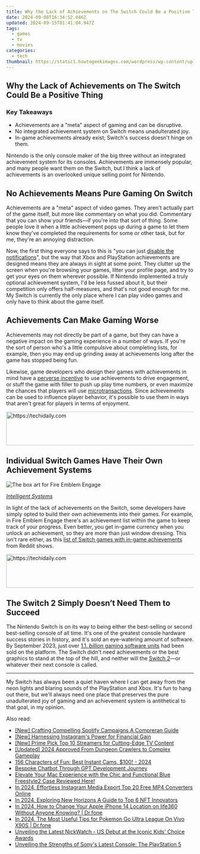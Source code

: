```yaml
---
title: Why the Lack of Achievements on The Switch Could Be a Positive Thing
date: 2024-09-08T16:34:52.046Z
updated: 2024-09-15T01:41:04.947Z
tags:
  - games
  - tv
  - movies
categories:
  - tech
thumbnail: https://static1.howtogeekimages.com/wordpress/wp-content/uploads/2024/04/a-nintendo-switch-with-background-colors-divided-into-blue-and-green-matching-the-colors-of-the-joy-con.jpg
---
```


## Why the Lack of Achievements on The Switch Could Be a Positive Thing

### Key Takeaways

* Achievements are a "meta" aspect of gaming and can be disruptive.
* No integrated achievement system on Switch means unadulterated joy.
* In-game achievements already exist; Switch's success doesn't hinge on them.

 Nintendo is the only console maker of the big three without an integrated achievement system for its consoles. Achievements are immensely popular, and many people want them on the Switch, but I think a lack of achievements is an overlooked unique selling point for Nintendo.

##  No Achievements Means Pure Gaming On Switch

 Achievements are a "meta" aspect of video games. They aren't actually part of the game itself, but more like commentary on what you did. Commentary that you can show your friends—if you're into that sort of thing. Some people love it when a little achievement pops up during a game to let them know they've completed the requirements for some or other task, but for me, they're an annoying distraction.

 Now, the first thing everyone says to this is "you can just [disable the notifications](https://extra-skills.techidaily.com/2024-approved-mastering-high-dynamic-range-with-image-curving/)", but the way that Xbox and PlayStation achievements are designed means they are always in sight at some point. They clutter up the screen when you're browsing your games, litter your profile page, and try to get your eyes on them wherever possible. If Nintendo implemented a truly optional achievement system, I'd be less fussed about it, but their competition only offers half-measures, and that's not good enough for me. My Switch is currently the only place where I can play video games and only have to think about the game itself.

##  Achievements Can Make Gaming Worse

 Achievements may not directly be part of a game, but they can have a negative impact on the gaming experience in a number of ways. If you're the sort of person who's a little compulsive about completing lists, for example, then you may end up grinding away at achievements long after the game has stopped being fun.

 Likewise, game developers who design their games with achievements in mind have a [perverse incentive](https://en.wikipedia.org/wiki/Perverse%5Fincentive) to use achievements to drive engagement, or stuff the game with filler to push up play time numbers, or even maximize the chances that players will use [microtransactions](https://facebook-video-share.techidaily.com/new-in-2024-essential-list-7-cost-free-video-tags-extractors-on-youtube/). Since achievements can be used to influence player behavior, it's possible to use them in ways that aren't great for players in terms of enjoyment.

<!-- affiliate ads begin -->
<a href="https://bluettius.sjv.io/c/5597632/2139123/17108" target="_top" id="2139123">
  <img src="//a.impactradius-go.com/display-ad/17108-2139123" border="0" alt="https://techidaily.com" width="728" height="90"/>
</a>
<img height="0" width="0" src="https://bluettius.sjv.io/i/5597632/2139123/17108" style="position:absolute;visibility:hidden;" border="0" />
<!-- affiliate ads end -->

##  Individual Switch Games Have Their Own Achievement Systems

![The box art for Fire Emblem Engage](https://static1.howtogeekimages.com/wordpress/wp-content/uploads/2023/01/b5827e3b.jpg) 

_[Intelligent Systems](https://www.amazon.com/Fire-EmblemTM-Engage-Nintendo-Switch/dp/B0BF1W7K23/ref=sr%5F1%5F1%5Fsspa?crid=14DNO0YJ12XXC&keywords=fire+emblem+engage&qid=1674073683&sprefix=fire+emblem+engage%2Caps%2C522&sr=8-1-spons&psc=1&spLa=ZW5jcnlwdGVkUXVhbGlmaWVyPUFaM1cxNDBNMjBTSDcmZW5jcnlwdGVkSWQ9QTA2MzM3NjkxQjRIWFVaRUxNVU1LJmVuY3J5cHRlZEFkSWQ9QTA4MDc2NjYxWFU2Q0FCRkRHVDdLJndpZGdldE5hbWU9c3BfYXRmJmFjdGlvbj1jbGlja1JlZGlyZWN0JmRvTm90TG9nQ2xpY2s9dHJ1ZQ==)_

 In light of the lack of achievements on the Switch, some developers have simply opted to build their own achievements into their games. For example, in Fire Emblem Engage there's an achievement list within the game to keep track of your progress. Even better, you get in-game currency when you unlock an achievement, so they are more than just window dressing. This isn't rare either, as this [list of Switch games with in-game achievements](https://www.reddit.com/r/NintendoSwitch/comments/xl00ju/list%5Fof%5Fswitch%5Fgames%5Fwith%5Fingame%5Fachievements%5Fin/) from Reddit shows.

<!-- affiliate ads begin -->
<a href="https://ephamedtechinc.pxf.io/c/5597632/2136625/26400" target="_top" id="2136625">
  <img src="//a.impactradius-go.com/display-ad/26400-2136625" border="0" alt="https://techidaily.com" width="728" height="90"/>
</a>
<img height="0" width="0" src="https://ephamedtechinc.pxf.io/i/5597632/2136625/26400" style="position:absolute;visibility:hidden;" border="0" />
<!-- affiliate ads end -->

##  The Switch 2 Simply Doesn’t Need Them to Succeed

 The Nintendo Switch is on its way to being either the best-selling or second best-selling console of all time. It's one of the greatest console hardware success stories in history, and it's sold an eye-watering amount of software. By September 2023, just over [1.1\. _billion_ gaming software units](https://www.statista.com/statistics/1391535/nintendo-switch-software-sales/) had been sold on the platform. The Switch didn't need achievements or the best graphics to stand at the top of the hill, and neither will the [Switch 2](https://video-screen-grab.techidaily.com/in-2024-leveraging-obs-establishing-an-efficient-countdown-clock/)—or whatever their next console is called.

---

 My Switch has always been a quiet haven where I can get away from the neon lights and blaring sounds of the PlayStation and Xbox. It's fun to hang out there, but we'll always need one place that preserves the pure unadulterated joy of gaming and an achievement system is antithetical to that goal, in my opinion.

<ins class="adsbygoogle"
     style="display:block"
     data-ad-format="autorelaxed"
     data-ad-client="ca-pub-7571918770474297"
     data-ad-slot="1223367746"></ins>

<ins class="adsbygoogle"
     style="display:block"
     data-ad-client="ca-pub-7571918770474297"
     data-ad-slot="8358498916"
     data-ad-format="auto"
     data-full-width-responsive="true"></ins>

<span class="atpl-alsoreadstyle">Also read:</span>
<div><ul>
<li><a href="https://extra-tips.techidaily.com/new-crafting-compelling-spotify-campaigns-a-compreran-guide/"><u>[New] Crafting Compelling Spotify Campaigns A Compreran Guide</u></a></li>
<li><a href="https://instagram-video-files.techidaily.com/new-harnessing-instagrams-power-for-financial-gain/"><u>[New] Harnessing Instagram's Power for Financial Gain</u></a></li>
<li><a href="https://fox-boxes.techidaily.com/new-prime-pick-top-10-streamers-for-cutting-edge-tv-content/"><u>[New] Prime Pick Top 10 Streamers for Cutting-Edge TV Content</u></a></li>
<li><a href="https://screen-activity-recording.techidaily.com/updated-2024-approved-from-dungeon-crawlers-to-complex-gameplay/"><u>[Updated] 2024 Approved From Dungeon Crawlers to Complex Gameplay</u></a></li>
<li><a href="https://buynow-help.techidaily.com/156-characters-of-fun-best-instant-cams-100-2024/"><u>156 Characters of Fun: Best Instant Cams, $100! - 2024</u></a></li>
<li><a href="https://tech-hub.techidaily.com/bespoke-chatbot-through-gpt-development-journey/"><u>Bespoke Chatbot Through GPT Development Journey</u></a></li>
<li><a href="https://buynow-help.techidaily.com/1722993812984-elevate-your-mac-experience-with-the-chic-and-functional-blue-freestyle2-case-reviewed-here/"><u>Elevate Your Mac Experience with the Chic and Functional Blue Freestyle2 Case Reviewed Here!</u></a></li>
<li><a href="https://instagram-videos.techidaily.com/in-2024-effortless-instagram-media-export-top-20-free-mp4-converters-online/"><u>In 2024, Effortless Instagram Media Export Top 20 Free MP4 Converters Online</u></a></li>
<li><a href="https://some-techniques.techidaily.com/in-2024-exploring-new-horizons-a-guide-to-top-6-nft-innovators/"><u>In 2024, Exploring New Horizons A Guide to Top 6 NFT Innovators</u></a></li>
<li><a href="https://location-social.techidaily.com/in-2024-how-to-change-your-apple-iphone-14-location-on-life360-without-anyone-knowing-drfone-by-drfone-virtual-ios/"><u>In 2024, How to Change Your Apple iPhone 14 Location on life360 Without Anyone Knowing? | Dr.fone</u></a></li>
<li><a href="https://change-location.techidaily.com/in-2024-the-most-useful-tips-for-pokemon-go-ultra-league-on-vivo-x90s-drfone-by-drfone-virtual-android/"><u>In 2024, The Most Useful Tips for Pokemon Go Ultra League On Vivo X90S | Dr.fone</u></a></li>
<li><a href="https://buynow-help.techidaily.com/unveiling-the-latest-nickwatch-us-debut-at-the-iconic-kids-choice-awards/"><u>Unveiling the Latest NickWatch - US Debut at the Iconic Kids' Choice Awards</u></a></li>
<li><a href="https://buynow-help.techidaily.com/unveiling-the-strengths-of-sonys-latest-console-the-playstation-5/"><u>Unveiling the Strengths of Sony's Latest Console: The PlayStation 5</u></a></li>
</ul></div>

